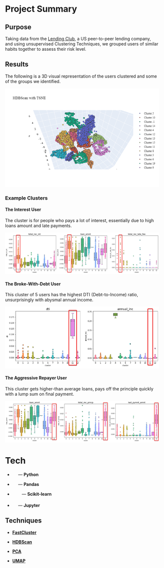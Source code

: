 # Project Summary

## Purpose
Taking data from the [Lending Club](https://www.lendingclub.com/), a US peer-to-peer lending company, and using unsupervised Clustering Techniques, we grouped users of similar habits together to assess their risk level.

## Results
The following is a 3D visual representation of the users clustered and some of the groups we identified.

[cluster_umap]: ./images/DimensionalityReductionWithUMAP_01.png "Dimensionality Reduction with UMAP"
[cluster_tsne]: ./images/DimensionalityReductionWithTSNE_01.png "Dimensionality Reduction with TSNE"
[cluster_pca]: ./images/DimensionalityReductionWithPCA_01.png "Dimensionaltiy Reduction with PCA"
[cluster_color]: ./images/HDBScan_with_TSNE.png "Clustering visualization with TSNE"

[cluster_01]: ./images/cluster_01.png "Cluster 01"
[cluster_11]: ./images/cluster_11.png "Cluster 11"
[cluster_12]: ./images/cluster_12.png "Cluster 12"

![cluster_color]

### Example Clusters

#### **The Interest User**

The cluster is for people who pays a lot of interest, essentially due to high loans amount and late payments.

![cluster_01]

#### **The Broke-With-Debt User**

This cluster of 5 users has the highest DTI (Debt-to-Income) ratio, unsurprisingly with abysmal annual income.

![cluster_11]

#### **The Aggressive Repayer User**

This cluster gets higher-than average loans, pays off the principle quickly with a lump sum on final payment.

![cluster_12]

# Tech

- <img src=https://upload.wikimedia.org/wikipedia/commons/thumb/c/c3/Python-logo-notext.svg/110px-Python-logo-notext.svg.png width="15" height="15" /> — **Python**

- <img src=https://pandas.pydata.org/static/img/pandas_mark.svg width="15" height="15" /> — **Pandas**

- <img src=https://scikit-learn.org/stable/_images/scikit-learn-logo-notext.png width="27" height="15" /> — **Scikit-learn**

- <img src=https://upload.wikimedia.org/wikipedia/commons/3/38/Jupyter_logo.svg width="15" height="20" /> — **Jupyter**

## Techniques

- [**FastCluster**](http://www.danifold.net/fastcluster.html)

- [**HDBScan**](https://hdbscan.readthedocs.io/en/latest/index.html)

- [**PCA**](https://www.shark-ml.org/sphinx_pages/build/html/rest_sources/tutorials/algorithms/pca.html)

- [**UMAP**](https://umap-learn.readthedocs.io/en/latest/#)